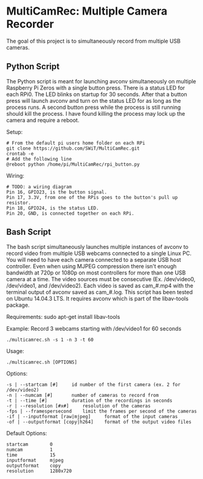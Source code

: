 # MultiCamRec: Multiple Camera Recorder
The goal of this project is to simultaneously record from multiple USB cameras.

## Python Script
The Python script is meant for launching avconv simultaneously on multiple Raspberry Pi Zeros with a single button press. There is a status LED for each RPi0.  The LED blinks on startup for 30 seconds. After that a button press will launch avconv and turn on the status LED for as long as the process runs. A second button press while the process is still running should kill the process. I have found killing the process may lock up the camera and require a reboot.

Setup:
```
# From the default pi users home folder on each RPi
git clone https://github.com/SWiT/MultiCamRec.git
crontab -e
# Add the following line 
@reboot python /home/pi/MultiCamRec/rpi_button.py
```

Wiring:
```
# TODO: a wiring diagram
Pin 16, GPIO23, is the button signal.
Pin 17, 3.3V, from one of the RPis goes to the button's pull up resistor.
Pin 18, GPIO24, is the status LED.
Pin 20, GND, is connected together on each RPi.
```


## Bash Script
The bash script simultaneously launches multiple instances of avconv to record video from multiple USB webcams connected to a single Linux PC. You will need to have each camera connected to a separate USB host controller. Even when using MJPEG compression there isn't enough bandwidth at 720p or 1080p on most controllers for more than one USB camera at a time. The video sources must be consecutive (Ex. /dev/video0, /dev/video1, and /dev/video2). Each video is saved as cam_#.mp4 with the terminal output of avconv saved as cam_#.log. This script has been tested on Ubuntu 14.04.3 LTS. It requires avconv which is part of the libav-tools package. 

Requirements:
sudo apt-get install libav-tools

Example: Record 3 webcams starting with /dev/video1 for 60 seconds
```
./multicamrec.sh -s 1 -n 3 -t 60
```
Usage:
```
./multicamrec.sh [OPTIONS]
```
Options:
```
-s | --startcam [#]     id number of the first camera (ex. 2 for /dev/video2)
-n | --numcam [#]       number of cameras to record from
-t | --time [#]         duration of the recordings in seconds
-r | --resolution [#x#]     resolution of the cameras
-fps | --framespersecond    limit the frames per second of the cameras
-if | --inputformat [raw|mjpeg]     format of the input cameras
-of | --outputformat [copy|h264]    format of the output video files
```
Default Options:
```
startcam        0
numcam          1
time            15
inputformat     mjpeg
outputformat    copy
resolution      1280x720
```
